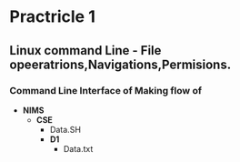 # Practricle 1
## Linux command Line - File opeeratrions,Navigations,Permisions.

### Command Line Interface of Making flow of 
 * **NIMS** 
     * **CSE**
        * Data.SH
        * **D1**
           * Data.txt

    


